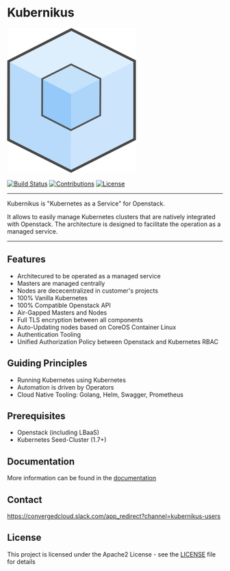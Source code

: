 # Kubernikus

[![Kubernikus](/assets/kubernikus.svg)](https://github.com/sapcc/kubernikus)

[![Build Status](https://travis-ci.org/sapcc/kubernikus.svg?branch=master)](https://travis-ci.org/sapcc/kubernikus)
[![Contributions](https://img.shields.io/badge/contributions-welcome-brightgreen.svg)](https://travis-ci.org/sapcc/kubernikus.svg?branch=master)
[![License](https://img.shields.io/badge/license-Apache-blue.svg)](http://www.apache.org/licenses/LICENSE-2.0.txt)

----

Kubernikus is "Kubernetes as a Service" for Openstack.

It allows to easily manage Kubernetes clusters that are natively integrated with Openstack. The architecture is designed to facilitate the operation as a managed service.

----

## Features

  * Architecured to be operated as a managed service
  * Masters are managed centrally
  * Nodes are dececentralized in customer's projects
  * 100% Vanilla Kubernetes
  * 100% Compatible Openstack API
  * Air-Gapped Masters and Nodes
  * Full TLS encryption between all components
  * Auto-Updating nodes based on CoreOS Container Linux
  * Authentication Tooling
  * Unified Authorization Policy between Openstack and Kubernetes RBAC

## Guiding Principles

  * Running Kubernetes using Kubernetes
  * Automation is driven by Operators
  * Cloud Native Tooling: Golang, Helm, Swagger, Prometheus

## Prerequisites

  * Openstack (including LBaaS)
  * Kubernetes Seed-Cluster (1.7+)

## Documentation

More information can be found in the [documentation](/docs)

## Contact

https://convergedcloud.slack.com/app_redirect?channel=kubernikus-users

## License
This project is licensed under the Apache2 License - see the [LICENSE](LICENSE) file for details
